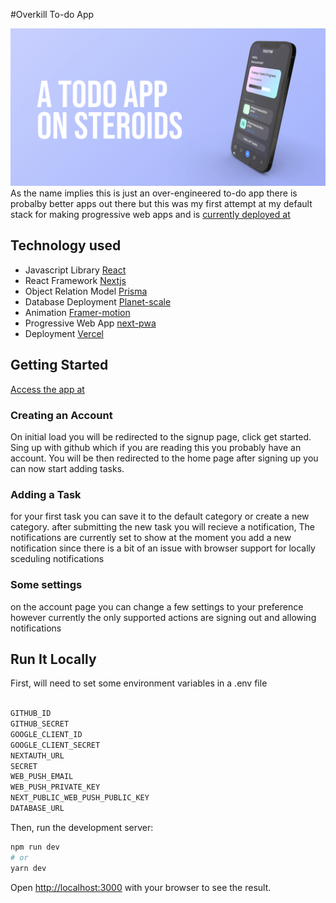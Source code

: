 #Overkill To-do App

![alt text](https://raw.githubusercontent.com/munyachiwundura/todo-app-v2/main/public/Todoappcover.png)
As the name implies this is just an over-engineered to-do app there is probalby better apps out there but this was my first attempt at my default stack for making progressive web apps and is [currently deployed at](https://overkilltodoapp.vercel.app)

## Technology used

- Javascript Library [React](https://reactjs.org/)
- React Framework [Nextjs](https://nextjs.org/)
- Object Relation Model [Prisma](https://www.prisma.io/)
- Database Deployment [Planet-scale](https://planetscale.com/)
- Animation [Framer-motion](https://www.framer.com/motion/)
- Progressive Web App [next-pwa](https://www.npmjs.com/package/next-pwa)
- Deployment [Vercel](https://vercel.com/)

## Getting Started

[Access the app at](https://overkilltodoapp.vercel.app)

### Creating an Account

On initial load you will be redirected to the signup page, click get started.
Sing up with github which if you are reading this you probably have an account.
You will be then redirected to the home page after signing up you can now start adding tasks.

### Adding a Task

for your first task you can save it to the default category or create a new category.
after submitting the new task you will recieve a notification,
The notifications are currently set to show at the moment you add a new notification since there is a bit of an issue with browser support for locally sceduling notifications

### Some settings

on the account page you can change a few settings to your preference however currently the only supported actions are signing out and allowing notifications

## Run It Locally

First, will need to set some environment variables in a .env file

```bash

GITHUB_ID
GITHUB_SECRET
GOOGLE_CLIENT_ID
GOOGLE_CLIENT_SECRET
NEXTAUTH_URL
SECRET
WEB_PUSH_EMAIL
WEB_PUSH_PRIVATE_KEY
NEXT_PUBLIC_WEB_PUSH_PUBLIC_KEY
DATABASE_URL

```

Then, run the development server:

```bash
npm run dev
# or
yarn dev
```

Open [http://localhost:3000](http://localhost:3000) with your browser to see the result.
